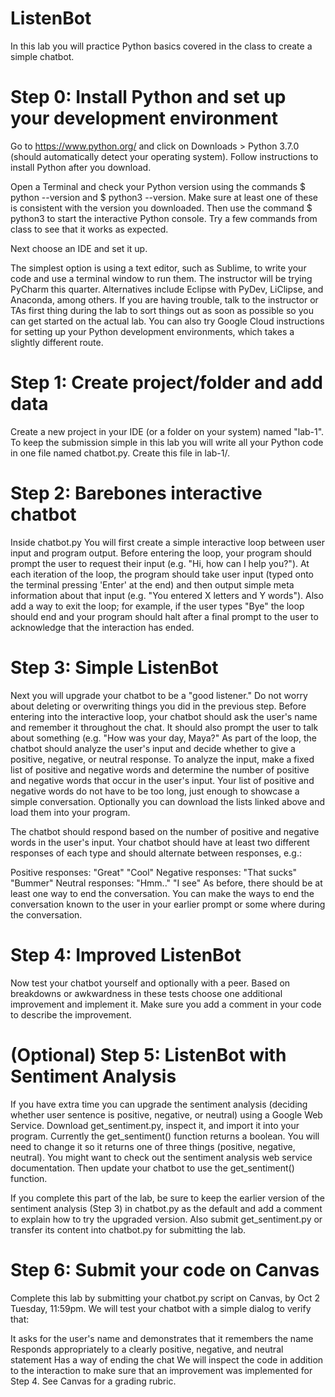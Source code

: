 # ListenBot
In this lab you will practice Python basics covered in the class to create a simple chatbot. 

# Step 0: Install Python and set up your development environment
Go to https://www.python.org/ and click on Downloads > Python 3.7.0 (should automatically detect your operating system). Follow instructions to install Python after you download.

Open a Terminal and check your Python version using the commands $ python --version and $ python3 --version. Make sure at least one of these is consistent with the version you downloaded. Then use the command $ python3 to start the interactive Python console. Try a few commands from class to see that it works as expected.

Next choose an IDE and set it up.

The simplest option is using a text editor, such as Sublime, to write your code and use a terminal window to run them.
The instructor will be trying PyCharm this quarter.
Alternatives include Eclipse with PyDev, LiClipse, and Anaconda, among others.
If you are having trouble, talk to the instructor or TAs first thing during the lab to sort things out as soon as possible so you can get started on the actual lab. You can also try Google Cloud instructions for setting up your Python development environments, which takes a slightly different route.

# Step 1: Create project/folder and add data
Create a new project in your IDE (or a folder on your system) named "lab-1". To keep the submission simple in this lab you will write all your Python code in one file named chatbot.py. Create this file in lab-1/.

# Step 2: Barebones interactive chatbot
Inside chatbot.py You will first create a simple interactive loop between user input and program output. Before entering the loop, your program should prompt the user to request their input (e.g. "Hi, how can I help you?"). At each iteration of the loop, the program should take user input (typed onto the terminal pressing 'Enter' at the end) and then output simple meta information about that input (e.g. "You entered X letters and Y words"). Also add a way to exit the loop; for example, if the user types "Bye" the loop should end and your program should halt after a final prompt to the user to acknowledge that the interaction has ended.

# Step 3: Simple ListenBot
Next you will upgrade your chatbot to be a "good listener." Do not worry about deleting or overwriting things you did in the previous step. Before entering into the interactive loop, your chatbot should ask the user's name and remember it throughout the chat. It should also prompt the user to talk about something (e.g. "How was your day, Maya?" As part of the loop, the chatbot should analyze the user's input and decide whether to give a positive, negative, or neutral response. To analyze the input, make a fixed list of positive and negative words and determine the number of positive and negative words that occur in the user's input. Your list of positive and negative words do not have to be too long, just enough to showcase a simple conversation. Optionally you can download the lists linked above and load them into your program.

The chatbot should respond based on the number of positive and negative words in the user's input. Your chatbot should have at least two different responses of each type and should alternate between responses, e.g.:

Positive responses: "Great" "Cool"
Negative responses: "That sucks" "Bummer"
Neutral responses: "Hmm.." "I see"
As before, there should be at least one way to end the conversation. You can make the ways to end the conversation known to the user in your earlier prompt or some where during the conversation.

# Step 4: Improved ListenBot
Now test your chatbot yourself and optionally with a peer. Based on breakdowns or awkwardness in these tests choose one additional improvement and implement it. Make sure you add a comment in your code to describe the improvement.

# (Optional) Step 5: ListenBot with Sentiment Analysis
If you have extra time you can upgrade the sentiment analysis (deciding whether user sentence is positive, negative, or neutral) using a Google Web Service. Download get_sentiment.py, inspect it, and import it into your program. Currently the get_sentiment() function returns a boolean. You will need to change it so it returns one of three things (positive, negative, neutral). You might want to check out the sentiment analysis web service documentation. Then update your chatbot to use the get_sentiment() function. 

If you complete this part of the lab, be sure to keep the earlier version of the sentiment analysis (Step 3) in chatbot.py as the default and add a comment to explain how to try the upgraded version.  Also submit get_sentiment.py or transfer its content into chatbot.py for submitting the lab.

# Step 6: Submit your code on Canvas
Complete this lab by submitting your chatbot.py script on Canvas, by Oct 2 Tuesday, 11:59pm. We will test your chatbot with a simple dialog to verify that:

It asks for the user's name and demonstrates that it remembers the name
Responds appropriately to a clearly positive, negative, and neutral statement
Has a way of ending the chat
We will inspect the code in addition to the interaction to make sure that an improvement was implemented for Step 4. See Canvas for a grading rubric.
